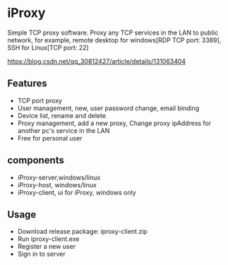 # iProxy

Simple TCP proxy software. Proxy any TCP services in the LAN to public network, for example, remote desktop for windows[RDP TCP port: 3389],  SSH for Linux[TCP port: 22]

https://blog.csdn.net/qq_30812427/article/details/131063404

## Features

+ TCP port proxy
+ User management, new, user password  change, email binding
+ Device list, rename and delete
+ Proxy management, add a new proxy, Change proxy ipAddress for another pc's service in the LAN
+ Free for personal user

## components
+ iProxy-server,windows/linux
+ iProxy-host, windows/linux
+ iProxy-client, ui for iProxy, windows only

## Usage

+ Download release package: iproxy-client.zip
+ Run iproxy-client.exe
+ Register a new user
+ Sign in to server
